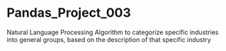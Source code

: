 # Pandas_Project_003
Natural Language Processing Algorithm to categorize specific industries into general groups, based on the description of that specific industry
